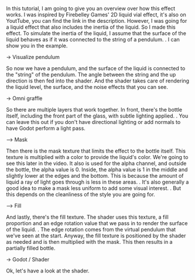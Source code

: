 In this tutorial, I am going to give you an overview over how this effect works.
I was inspired by Firebelley Games' 2D liquid vial effect, it's also on YoutTube, you can find the link in the description.
However, I was going for a liquid effect that also includes the inertia of the liquid.
So I made this effect.
To simulate the inertia of the liquid, I assume that the surface of the liquid behaves as if it was connected to the string of a pendulum.
. I can show you in the example.

-> Visualize pendulum

So now we have a pendulum, and the surface of the liquid is connected to the "string" of the pendulum.
The angle between the string and the up direction is then fed into the shader.
And the shader takes care of rendering the liquid level, the surface, and the noise effects that you can see.

-> Omni graffle

So there are multiple layers that work together.
In front, there's the bottle itself, including the front part of the glass, with subtle lighting applied.
. You can leave this out if you don't have directional lighting or add normals to have Godot perform a light pass.

--> Mask

Then there is the mask texture that limits the effect to the bottle itself.
This texture is multiplied with a color to provide the liquid's color.
We're going to see this later in the video.
It also is used for the alpha channel, and outside the bottle, the alpha value is 0.
Inside, the alpha value is 1 in the middle and slightly lower at the edges and the bottom.
This is because the amount of liquid a ray of light goes through is less in these areas.
. It's also generally a good idea to make a mask less uniform to add some visual interest.
. But this depends on the cleanliness of the style you are going for.

--> Fill

And lastly, there's the fill texture.
The shader uses this texture, a fill proportion and an edge rotation value that we pass in to render the surface of the liquid.
. The edge rotation comes from the virtual pendulum that we've seen at the start.
Anyway, the fill texture is positioned by the shader as needed and is then multiplied with the mask.
This then results in a partially filled bottle.

-> Godot / Shader

Ok, let's have a look at the shader.